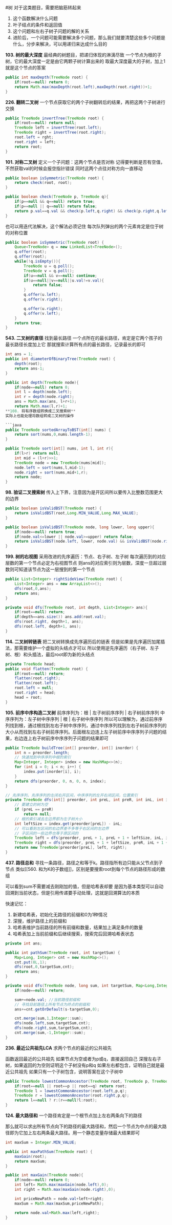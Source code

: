 #树
对于这类题目，需要把脑筋转起来
1. 这个函数解决什么问题
2. 叶子结点的条件和返回值
3. 这个问题和左右子树子问题的解的关系
4. 进阶后，一个问题可能需要解决多个问题，那么我们就要清楚这些多个问题是什么，分步来解决，可以用递归来达成什么目的

**103. 树的最大深度**
最经典的树题目，把递归体现的淋漓尽致
一个节点为根的子树，它的最大深度一定是由它两颗子树计算出来的
取最大深度最大的子树，加上1就是这个节点的答案

```java
public int maxDepth(TreeNode root) {
	if(root==null) return 0;
	return Math.max(maxDepth(root.left),maxDepth(root.right))+1;
}
```

**226. 翻转二叉树**
一个节点获取它的两个子树翻转后的结果，再把这两个子树进行交换

```java
public TreeNode invertTree(TreeNode root) {
	if(root==null) return null;
	TreeNode left = invertTree(root.left);
	TreeNode right = invertTree(root.right);
	root.left = rght;
	root.right = left;
	return root;
}
```

**101. 对称二叉树**
定义一个子问题：这两个节点是否对称
记得要判断是否有空值，不然获取val的时候会报空指针错误
同时这两个点往对称方向一直移动

```java
public boolean isSymmetric(TreeNode root) {
	return check(root, root);
}

public boolean check(TreeNode p, TreeNode q){
	if(p==null && q==null) return true;
	if(p==null || q==null) return false;
	return p.val==q.val && check(p.left,q.right) && check(p.right,q.left);
}
```

也可以用迭代法解决，这个解法必须记住
每次队列弹出的两个元素肯定是位于树的对称位置

```java
public boolean isSymmetric(TreeNode root) {
	Queue<TreeNode> q = new LinkedList<TreeNode>();
	q.offer(root);
	q.offer(root);
	while(!q.isEmpty()){
		TreeNode u = q.poll();
		TreeNode v = q.poll();
		if(u==null && v==null) continue;
		if(u==null||v==null||u.val!=v.val){
			return false;
		}
		q.offer(u.left);
		q.offer(v.right);

		q.offer(u.right);
		q.offer(v.left);
	}
	return true;
}
```

**543. 二叉树的直径**
找到最长路径
一个点所在的最长路径，肯定是它两个孩子的最长路径长度加上它
那就搜索计算所有点的最长路径，记录最长的即可

```java
int ans = 1;
public int diameterOfBinaryTree(TreeNode root) {
	depth(root);
	return ans-1;
}

public int depth(TreeNode node){
	if(node==null) return 0;
	int l = depth(node.left);
	int r = depth(node.right);
	ans = Math.max(ans, l+r+1);
	return Math.max(l,r)+1;
**108. 将有序数组转换成二叉搜索树**
实际上也能处理将数组转成二叉树的操作

```java
public TreeNode sortedArrayToBST(int[] nums) {
	return sort(nums,0,nums.length-1);
}

public TreeNode sort(int[] nums, int l, int r){
	if(l>r) return null;
	int mid = (l+r)>>1;
	TreeNode node = new TreeNode(nums[mid]);
	node.left = sort(nums,l,mid-1);
	node.right = sort(nums,mid+1,r);
	return node;
}
```

**98. 验证二叉搜索树**
传入上下界，注意因为是开区间所以要传入比整数范围更大的边界

```java
public boolean isValidBST(TreeNode root) {
	return isValidBST(root,Long.MIN_VALUE,Long.MAX_VALUE);
}

public boolean isValidBST(TreeNode node, long lower, long upper){
	if(node==null) return true;
	if(node.val<=lower || node.val>=upper) return false;
	return isValidBST(node.left, lower, node.val) && isValidBST(node.right, node.val,upper);
}
```

**199. 树的右视图**
采用改进的先序遍历：节点、右子树、左子树
每次遍历到的对应层数的第一个节点必定为右视图节点
则ans的对应索引则为层数，深度一旦超过层数则可知道该节点为这一层搜到的第一个节点

```java
public List<Integer> rightSideView(TreeNode root) {
	List<Integer> ans = new ArrayList<>();
	dfs(root,0,ans);
	return ans;
}

private void dfs(TreeNode root, int depth, List<Integer> ans){
	if(root==null) return;
	if(depth==ans.size()) ans.add(root.val);
	dfs(root.right, depth+1, ans);
	dfs(root.left, depth+1, ans);
}
```

**114. 二叉树转链表**
把二叉树转换成先序遍历后的链表
但是如果是先序遍历加尾插法，那需要维护一个虚拟的头结点才可以
所以使用逆先序遍历（右子树、左子树、根）和头插法，最后root即为新的头结点

```java
private TreeNode head;
public void flatten(TreeNode root) {
	if(root==null) return;
	flatten(root.right);
	flatten(root.left);
	root.left = null;
	root.right = head;
	head = root;
}
```

**105. 前序中序构造二叉树**
前序序列为：根 | 左子树前序序列 | 右子树前序序列
中序序列为：左子树中序序列 | 根 | 右子树中序序列
所以可以理解为，通过前序序列找到根，通过根找到左右子树中序序列，通过中序序列找到左右子树前序序列的大小从而找到左右子树前序序列。后面根左边连上左子树前序中序序列子问题的结果，右边连上右子树前序中序序列子问题的结果即可

```java
public TreeNode buildTree(int[] preorder, int[] inorder) {
	int n = preorder.length;
	// 快速找到中序序列中根的索引
	Map<Integer, Integer> index = new HashMap<>(n);
	for (int i = 0; i < n; i++) {
		index.put(inorder[i], i);
	}
	return dfs(preorder, 0, n, 0, n, index);
}

// 先序序列，先序序列的左闭右开区间，中序序列的左开右闭区间，位置索引
private TreeNode dfs(int[] preorder, int preL, int preR, int inL, int inR, Map<Integer, Integer> index) {
	// 要建立的树为空
	if (preL == preR)
		return null;
	// 根的索引减去左边界即为左子树大小
	int leftSize = index.get(preorder[preL]) - inL;
	// 可以看到左区间的右边界差不多等于右区间的左边界
	// 子区间的一些边界也等于原区间的
	TreeNode left = dfs(preorder, preL + 1, preL + 1 + leftSize, inL, inL + leftSize, index);
	TreeNode right = dfs(preorder, preL + 1 + leftSize, preR, inL + 1 + leftSize, inR, index);
	return new TreeNode(preorder[preL], left, right);
}
```

**437. 路径总和**
寻找一条路径，路径之和等于k。路径指所有边只能从父节点到子节点
类似[[560. 和为K的子数组]]，区别是要搜索root到每个节点的路径形成的数组

可以看到sum不需要减去刚刚加的值，但是哈希表却要
是因为基本类型可以自动回溯到当前状态，但是引用传递要手动处理，这就是回溯算法的本质

快速记忆：
1. 新建哈希表，初始化无路径的前缀和0为1种情况
2. 深搜，维护路径上的前缀和
3. 哈希表维护当前路径的所有前缀和数量，结果加上满足条件的数量
4. 哈希表加上当前前缀和后继续搜索，搜索完后回溯哈希表状态

```java
private int ans;

public int pathSum(TreeNode root, int targetSum) {
	Map<Long, Integer> cnt = new HashMap<>();
	cnt.put(0L,1);
	dfs(root,0,targetSum,cnt);
	return ans;
}

private void dfs(TreeNode node, long sum, int targetSum, Map<Long,Integer> cnt){
	if(node==null) return;

	sum+=node.val; //当前路径前缀和
	// 寻找目前路径上所有节点为终点的前缀和
	ans+=cnt.getOrDefault(s-targetSum,0);

	cnt.merge(sum,1,Integer::sum);
	dfs(node.left,sum,targetSum,cnt);
	dfs(node.right,sum,targetSum,cnt);
	cnt.merge(sum,-1,Integer::sum);
}
```

**236. 最近公共祖先LCA**
求两个节点的最近的公共祖先

函数返回最近的公共祖先
如果节点为空或者为p或q，直接返回自己
深搜左右子树，如果返回的为空则证明这个子树没有p和q
如果左右都包含，证明自己就是最近公共祖先
如果只有一个子树包含，说明答案在这个子树中

```java
public TreeNode lowestCommonAncestor(TreeNode root, TreeNode p, TreeNode q) {
	if(root==null || root==p || root==q) return root;
	TreeNode l = lowestCommonAncestor(root.left,p,q);
	TreeNode r = lowestCommonAncestor(root.right,p,q);
	return l==null ? r:(r==null?l:root);
}
```

**124. 最大路径和**
一个路径肯定是一个根节点加上左右两条向下的路径

那么就可以求出所有节点向下的路径的最大路径和，然后一个节点为中点的最大路径即为它加上左右两条最大路径。用一个静态变量存储最大结果即可

```java
int maxSum = Integer.MIN_VALUE;

public int maxPathSum(TreeNode root) {
	maxGain(root);
	return maxSum;
}

public int maxGain(TreeNode node){
	if(node==null) return 0;
	int left= Math.max(maxGain(node.left),0);
	int right = Math.max(maxGain(node.right),0);

	int priceNewPath = node.val+left+right;
	maxSum = Math.max(maxSum,priceNewPath);

	return node.val+Math.max(left,right);
}
```